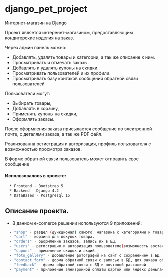 # django_pet_project
Интернет-магазин на Django

Проект является интеренет-магазином, предоставляющим  кондитерские изделия на заказ.

Через админ панель можно:
  - Добавлять, удалять товары и категории, а так же 
описание к ним.
  - Просматривать и отмечать заказы.
  - Добавлять и удалять купоны на скидки.
  - Просматривать пользователей и их профили.
  - Просматривать базу контаков сообщений обратной связи пользователей 

Пользователи могут:
  - Выбирать товары, 
  - Добавлять в корзину, 
  - Применять купоны на скидки, 
  - Оформлять заказы. 

После оформления заказа присылается сообщение по электронной почте, с деталями заказа, а так же PDF файл. 

Реализованна регистрация и 
авторизация, профиль пользователя с возможностью просмотра заказов.

В форме обратной связи пользователь может отправить свое сообщение



#### Использовалось в проекте:
```bash
  * Frontend - Bootstrap 5
  * Backend - Django 4.2
  * DataBases - Postgresql 15
```


## Описание проекта.

*  В данном e-comerce решении используются 9 приложений:
```bash
  - "shop" - раздел (функционал) самого  магазина с категориями и товарами.  
  - "cart" - корзина для покупок товара.
  - "orders" - оформление заказов, запись их в БД.
  - "users" - регистрация и авторизация пользователе(возможность востановить пароль или изменить наомер ntktajyf)
  - "cupons" - применение скидок и акций
  - "foto_gallery" - добавление фотографий на сайт с сохранением в БД
  - "contact_form" - форма обратной связи с записью в БД, для заказа обратного звонка
  - "feedback" - форма обратной связи с БД и почтовой рассылкой 
  - "payment" - приложение электронной оплаты картой или яндекс деньгами в данном случае настроина но отключенна
 ``` 
 